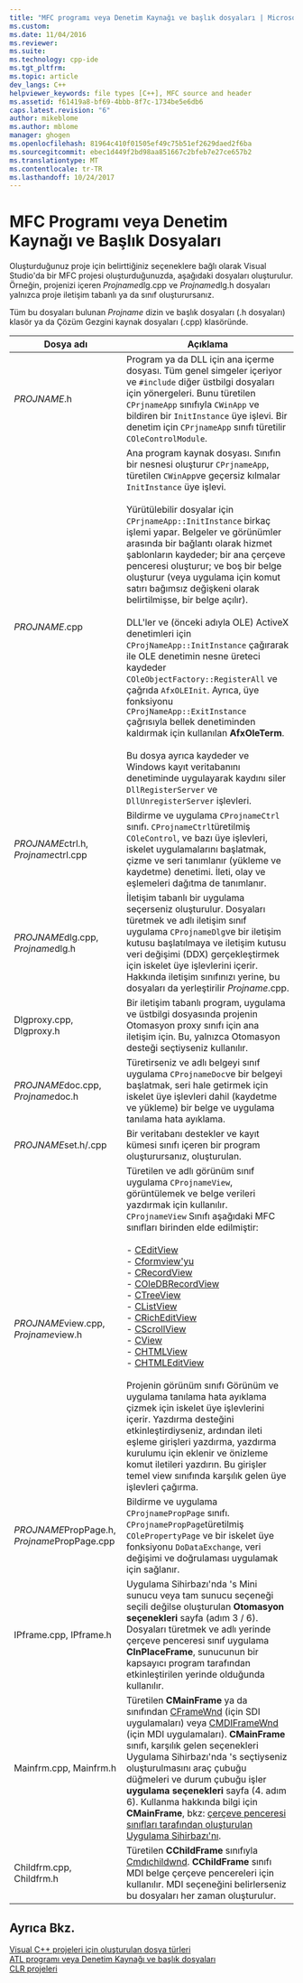 ```yaml
---
title: "MFC programı veya Denetim Kaynağı ve başlık dosyaları | Microsoft Docs"
ms.custom: 
ms.date: 11/04/2016
ms.reviewer: 
ms.suite: 
ms.technology: cpp-ide
ms.tgt_pltfrm: 
ms.topic: article
dev_langs: C++
helpviewer_keywords: file types [C++], MFC source and header
ms.assetid: f61419a8-bf69-4bbb-8f7c-1734be5e6db6
caps.latest.revision: "6"
author: mikeblome
ms.author: mblome
manager: ghogen
ms.openlocfilehash: 81964c410f01505ef49c75b51ef2629daed2f6ba
ms.sourcegitcommit: ebec1d449f2bd98aa851667c2bfeb7e27ce657b2
ms.translationtype: MT
ms.contentlocale: tr-TR
ms.lasthandoff: 10/24/2017
---
```

# <a name="mfc-program-or-control-source-and-header-files"></a>MFC Programı veya Denetim Kaynağı ve Başlık Dosyaları
Oluşturduğunuz proje için belirttiğiniz seçeneklere bağlı olarak Visual Studio'da bir MFC projesi oluşturduğunuzda, aşağıdaki dosyaları oluşturulur. Örneğin, projenizi içeren *Projname*dlg.cpp ve *Projname*dlg.h dosyaları yalnızca proje iletişim tabanlı ya da sınıf oluşturursanız.  
  
 Tüm bu dosyaları bulunan *Projname* dizin ve başlık dosyaları (.h dosyaları) klasör ya da Çözüm Gezgini kaynak dosyaları (.cpp) klasöründe.  
  
|Dosya adı|Açıklama|  
|---------------|-----------------|  
|*PROJNAME*.h|Program ya da DLL için ana içerme dosyası. Tüm genel simgeler içeriyor ve `#include` diğer üstbilgi dosyaları için yönergeleri. Bunu türetilen `CPrjnameApp` sınıfıyla `CWinApp` ve bildiren bir `InitInstance` üye işlevi. Bir denetim için `CPrjnameApp` sınıfı türetilir `COleControlModule`.|  
|*PROJNAME*.cpp|Ana program kaynak dosyası. Sınıfın bir nesnesi oluşturur `CPrjnameApp`, türetilen `CWinApp`ve geçersiz kılmalar `InitInstance` üye işlevi.<br /><br /> Yürütülebilir dosyalar için `CPrjnameApp::InitInstance` birkaç işlemi yapar. Belgeler ve görünümler arasında bir bağlantı olarak hizmet şablonların kaydeder; bir ana çerçeve penceresi oluşturur; ve boş bir belge oluşturur (veya uygulama için komut satırı bağımsız değişkeni olarak belirtilmişse, bir belge açılır).<br /><br /> DLL'ler ve (önceki adıyla OLE) ActiveX denetimleri için `CProjNameApp::InitInstance` çağırarak ile OLE denetimin nesne üreteci kaydeder `COleObjectFactory::RegisterAll` ve çağrıda `AfxOLEInit`. Ayrıca, üye fonksiyonu `CProjNameApp::ExitInstance` çağrısıyla bellek denetiminden kaldırmak için kullanılan **AfxOleTerm**.<br /><br /> Bu dosya ayrıca kaydeder ve Windows kayıt veritabanını denetiminde uygulayarak kaydını siler `DllRegisterServer` ve `DllUnregisterServer` işlevleri.|  
|*PROJNAME*ctrl.h, *Projname*ctrl.cpp|Bildirme ve uygulama `CProjnameCtrl` sınıfı. `CProjnameCtrl`türetilmiş `COleControl`, ve bazı üye işlevleri, iskelet uygulamalarını başlatmak, çizme ve seri tanımlanır (yükleme ve kaydetme) denetimi. İleti, olay ve eşlemeleri dağıtma de tanımlanır.|  
|*PROJNAME*dlg.cpp, *Projname*dlg.h|İletişim tabanlı bir uygulama seçerseniz oluşturulur. Dosyaları türetmek ve adlı iletişim sınıf uygulama `CProjnameDlg`ve bir iletişim kutusu başlatılmaya ve iletişim kutusu veri değişimi (DDX) gerçekleştirmek için iskelet üye işlevlerini içerir. Hakkında iletişim sınıfınızı yerine, bu dosyaları da yerleştirilir *Projname*.cpp.|  
|Dlgproxy.cpp, Dlgproxy.h|Bir iletişim tabanlı program, uygulama ve üstbilgi dosyasında projenin Otomasyon proxy sınıfı için ana iletişim için. Bu, yalnızca Otomasyon desteği seçtiyseniz kullanılır.|  
|*PROJNAME*doc.cpp, *Projname*doc.h|Türetirseniz ve adlı belgeyi sınıf uygulama `CProjnameDoc`ve bir belgeyi başlatmak, seri hale getirmek için iskelet üye işlevleri dahil (kaydetme ve yükleme) bir belge ve uygulama tanılama hata ayıklama.|  
|*PROJNAME*set.h/.cpp|Bir veritabanı destekler ve kayıt kümesi sınıfı içeren bir program oluşturursanız, oluşturulan.|  
|*PROJNAME*view.cpp, *Projname*view.h|Türetilen ve adlı görünüm sınıf uygulama `CProjnameView`, görüntülemek ve belge verileri yazdırmak için kullanılır. `CProjnameView` Sınıfı aşağıdaki MFC sınıfları birinden elde edilmiştir:<br /><br /> -   [CEditView](../mfc/reference/ceditview-class.md)<br />-   [Cformview'yu](../mfc/reference/cformview-class.md)<br />-   [CRecordView](../mfc/reference/crecordview-class.md)<br />-   [COleDBRecordView](../mfc/reference/coledbrecordview-class.md)<br />-   [CTreeView](../mfc/reference/ctreeview-class.md)<br />-   [CListView](../mfc/reference/clistview-class.md)<br />-   [CRichEditView](../mfc/reference/cricheditview-class.md)<br />-   [CScrollView](../mfc/reference/cscrollview-class.md)<br />-   [CView](../mfc/reference/cview-class.md)<br />-   [CHTMLView](../mfc/reference/chtmlview-class.md)<br />-   [CHTMLEditView](../mfc/reference/chtmleditview-class.md)<br /><br /> Projenin görünüm sınıfı Görünüm ve uygulama tanılama hata ayıklama çizmek için iskelet üye işlevlerini içerir. Yazdırma desteğini etkinleştirdiyseniz, ardından ileti eşleme girişleri yazdırma, yazdırma kurulumu için eklenir ve önizleme komut iletileri yazdırın. Bu girişler temel view sınıfında karşılık gelen üye işlevleri çağırma.|  
|*PROJNAME*PropPage.h, *Projname*PropPage.cpp|Bildirme ve uygulama `CProjnamePropPage` sınıfı. `CProjnamePropPage`türetilmiş `COlePropertyPage` ve bir iskelet üye fonksiyonu `DoDataExchange`, veri değişimi ve doğrulaması uygulamak için sağlanır.|  
|IPframe.cpp, IPframe.h|Uygulama Sihirbazı'nda 's Mini sunucu veya tam sunucu seçeneği seçili değilse oluşturulan **Otomasyon seçenekleri** sayfa (adım 3 / 6). Dosyaları türetmek ve adlı yerinde çerçeve penceresi sınıf uygulama **CInPlaceFrame**, sunucunun bir kapsayıcı program tarafından etkinleştirilen yerinde olduğunda kullanılır.|  
|Mainfrm.cpp, Mainfrm.h|Türetilen **CMainFrame** ya da sınıfından [CFrameWnd](../mfc/reference/cframewnd-class.md) (için SDI uygulamaları) veya [CMDIFrameWnd](../mfc/reference/cmdiframewnd-class.md) (için MDI uygulamaları). **CMainFrame** sınıfı, karşılık gelen seçenekleri Uygulama Sihirbazı'nda 's seçtiyseniz oluşturulmasını araç çubuğu düğmeleri ve durum çubuğu işler **uygulama seçenekleri** sayfa (4. adım 6). Kullanma hakkında bilgi için **CMainFrame**, bkz: [çerçeve penceresi sınıfları tarafından oluşturulan Uygulama Sihirbazı'nı](../mfc/frame-window-classes-created-by-the-application-wizard.md).|  
|Childfrm.cpp, Childfrm.h|Türetilen **CChildFrame** sınıfıyla [Cmdıchildwnd](../mfc/reference/cmdichildwnd-class.md). **CChildFrame** sınıfı MDI belge çerçeve pencereleri için kullanılır. MDI seçeneğini belirlerseniz bu dosyaları her zaman oluşturulur.|  
  
## <a name="see-also"></a>Ayrıca Bkz.  
 [Visual C++ projeleri için oluşturulan dosya türleri](../ide/file-types-created-for-visual-cpp-projects.md)   
 [ATL programı veya Denetim Kaynağı ve başlık dosyaları](../ide/atl-program-or-control-source-and-header-files.md)   
 [CLR projeleri](../ide/files-created-for-clr-projects.md)